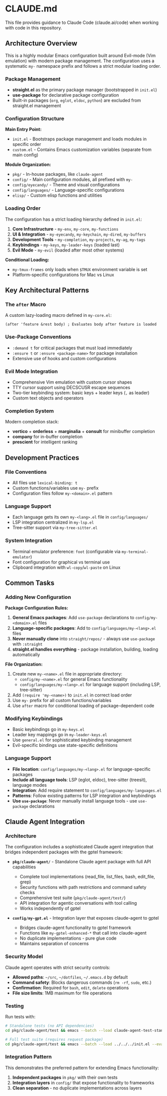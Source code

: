# CLAUDE.md

This file provides guidance to Claude Code (claude.ai/code) when working with code in this repository.

## Architecture Overview

This is a highly modular Emacs configuration built around Evil-mode (Vim emulation) with modern package management. The configuration uses a systematic `my-` namespace prefix and follows a strict modular loading order.

### Package Management
- **straight.el** as the primary package manager (bootstrapped in `init.el`)
- **use-package** for declarative package configuration
- Built-in packages (`org`, `eglot`, `eldoc`, `python`) are excluded from straight.el management

### Configuration Structure

**Main Entry Point:**
- `init.el` - Bootstraps package management and loads modules in specific order
- `custom.el` - Contains Emacs customization variables (separate from main config)

**Module Organization:**
- `pkg/` - In-house packages, like `claude-agent`
- `config/` - Main configuration modules, all prefixed with `my-`
- `config/eyecandy/` - Theme and visual configurations  
- `config/languages/` - Language-specific configurations
- `elisp/` - Custom elisp functions and utilities

### Loading Order

The configuration has a strict loading hierarchy defined in `init.el`:

1. **Core Infrastructure** - `my-env`, `my-core`, `my-functions`
2. **UI & Integration** - `my-eyecandy`, `my-keychain`, `my-dired`, `my-buffers`
3. **Development Tools** - `my-completion`, `my-projects`, `my-ag`, `my-tags`
4. **Keybindings** - `my-keys`, `my-leader-keys` (loaded last)
5. **Evil Mode** - `my-evil` (loaded after most other systems)

**Conditional Loading:**
- `my-tmux-frames` only loads when `$TMUX` environment variable is set
- Platform-specific configurations for Mac vs Linux

## Key Architectural Patterns

### The `after` Macro
A custom lazy-loading macro defined in `my-core.el`:
```elisp
(after 'feature &rest body) ; Evaluates body after feature is loaded
```

### Use-Package Conventions
- `:demand t` for critical packages that must load immediately
- `:ensure t` or `:ensure <package-name>` for package installation
- Extensive use of hooks and custom configurations

### Evil Mode Integration
- Comprehensive Vim emulation with custom cursor shapes
- TTY cursor support using DECSCUSR escape sequences
- Two-tier keybinding system: basic keys + leader keys (`,` as leader)
- Custom text objects and operators

### Completion System
Modern completion stack:
- **vertico** + **orderless** + **marginalia** + **consult** for minibuffer completion
- **company** for in-buffer completion
- **prescient** for intelligent ranking

## Development Practices

### File Conventions
- All files use `lexical-binding: t`
- Custom functions/variables use `my-` prefix
- Configuration files follow `my-<domain>.el` pattern

### Language Support
- Each language gets its own `my-<lang>.el` file in `config/languages/`
- LSP integration centralized in `my-lsp.el`
- Tree-sitter support via `my-tree-sitter.el`

### System Integration
- Terminal emulator preference: `foot` (configurable via `my-terminal-emulator`)
- Font configuration for graphical vs terminal use
- Clipboard integration with `wl-copy`/`wl-paste` on Linux

## Common Tasks

### Adding New Configuration

**Package Configuration Rules:**
1. **General Emacs packages**: Add `use-package` declarations to `config/my-<domain>.el` files
2. **Language-specific packages**: Add to `config/languages/my-<lang>.el` files
3. **Never manually clone** into `straight/repos/` - always use `use-package` with `:straight` 
4. **straight.el handles everything** - package installation, building, loading automatically

**File Organization:**
1. Create new `my-<name>.el` file in appropriate directory:
   - `config/my-<name>.el` for general Emacs functionality
   - `config/languages/my-<lang>.el` for language support (including LSP, tree-sitter)
2. Add `(require 'my-<name>)` to `init.el` in correct load order
3. Use `my-` prefix for all custom functions/variables
4. Use `after` macro for conditional loading of package-dependent code

### Modifying Keybindings
- Basic keybindings go in `my-keys.el`
- Leader key mappings go in `my-leader-keys.el` 
- Use `general.el` for sophisticated keybinding management
- Evil-specific bindings use state-specific definitions

### Language Support
- **File location**: `config/languages/my-<lang>.el` for language-specific packages
- **Include all language tools**: LSP (eglot, eldoc), tree-sitter (treesit), language modes
- **Integration**: Add require statement to `config/languages/my-languages.el`
- **Patterns**: Follow existing patterns for LSP integration and keybindings
- **Use `use-package`**: Never manually install language tools - use `use-package` declarations

## Claude Agent Integration

### Architecture
The configuration includes a sophisticated Claude agent integration that bridges independent packages with the gptel framework:

- **`pkg/claude-agent/`** - Standalone Claude agent package with full API capabilities
  - Complete tool implementations (read_file, list_files, bash, edit_file, grep)
  - Security functions with path restrictions and command safety checks
  - Comprehensive test suite (`pkg/claude-agent/test/`)
  - API integration for agentic conversations with tool calling
  - Works independently of gptel

- **`config/my-gpt.el`** - Integration layer that exposes claude-agent to gptel
  - Bridges claude-agent functionality to gptel framework
  - Functions like `my-gptel-enhanced-*` that call into claude-agent
  - No duplicate implementations - pure glue code
  - Maintains separation of concerns

### Security Model
Claude agent operates with strict security controls:
- **Allowed paths**: `~/src`, `~/dotfiles`, `~/.emacs.d` by default
- **Command safety**: Blocks dangerous commands (`rm -rf`, `sudo`, etc.)
- **Confirmation**: Required for `bash`, `edit`, `delete` operations
- **File size limits**: 1MB maximum for file operations

### Testing
Run tests with:
```bash
# Standalone tests (no API dependencies)
cd pkg/claude-agent/test && emacs --batch --load claude-agent-test-standalone.el

# Full test suite (requires request package)
cd pkg/claude-agent/test && emacs --batch --load ../../../init.el --eval "(straight-use-package 'request)" --load run-tests.el
```

### Integration Pattern
This demonstrates the preferred pattern for extending Emacs functionality:
1. **Independent packages** in `pkg/` with their own tests
2. **Integration layers** in `config/` that expose functionality to frameworks
3. **Clean separation** - no duplicate implementations across layers
